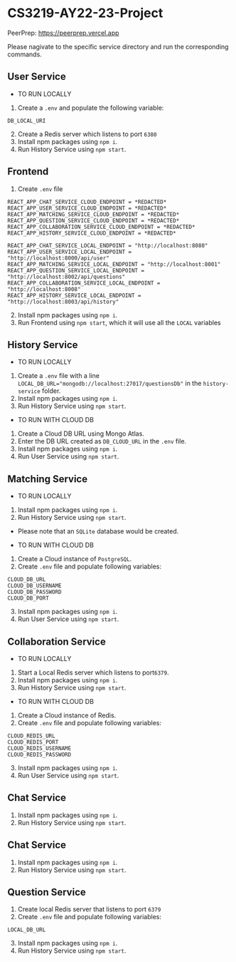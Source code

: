 # CS3219-AY22-23-Project
PeerPrep: https://peerprep.vercel.app

Please nagivate to the specific service directory and run the corresponding commands.

## User Service
* TO RUN LOCALLY
1. Create a `.env` and populate the following variable:
```
DB_LOCAL_URI
```
2. Create a Redis server which listens to port `6380`
2. Install npm packages using `npm i`.
3. Run History Service using `npm start`.

## Frontend
1. Create `.env` file 
```
REACT_APP_CHAT_SERVICE_CLOUD_ENDPOINT = *REDACTED*
REACT_APP_USER_SERVICE_CLOUD_ENDPOINT = *REDACTED*
REACT_APP_MATCHING_SERVICE_CLOUD_ENDPOINT = *REDACTED*
REACT_APP_QUESTION_SERVICE_CLOUD_ENDPOINT = *REDACTED*
REACT_APP_COLLABORATION_SERVICE_CLOUD_ENDPOINT = *REDACTED*
REACT_APP_HISTORY_SERVICE_CLOUD_ENDPOINT = *REDACTED*

REACT_APP_CHAT_SERVICE_LOCAL_ENDPOINT = "http://localhost:8080" 
REACT_APP_USER_SERVICE_LOCAL_ENDPOINT = "http://localhost:8000/api/user" 
REACT_APP_MATCHING_SERVICE_LOCAL_ENDPOINT = "http://localhost:8001" 
REACT_APP_QUESTION_SERVICE_LOCAL_ENDPOINT = "http://localhost:8002/api/questions" 
REACT_APP_COLLABORATION_SERVICE_LOCAL_ENDPOINT = "http://localhost:8008"
REACT_APP_HISTORY_SERVICE_LOCAL_ENDPOINT = "http://localhost:8003/api/history"
```
2. Install npm packages using `npm i`.
3. Run Frontend using `npm start`, which it will use all the `LOCAL` variables

## History Service

* TO RUN LOCALLY
1. Create a `.env` file with a line `LOCAL_DB_URL="mongodb://localhost:27017/questionsDb"` in the `history-service` folder.
2. Install npm packages using `npm i`.
3. Run History Service using `npm start`.

* TO RUN WITH CLOUD DB

1. Create a Cloud DB URL using Mongo Atlas.
2. Enter the DB URL created as `DB_CLOUD_URL` in the `.env` file.
3. Install npm packages using `npm i`.
4. Run User Service using `npm start`.


## Matching Service

* TO RUN LOCALLY

1. Install npm packages using `npm i`.
2. Run History Service using `npm start`.
- Please note that an `SQLite` database would be created.

* TO RUN WITH CLOUD DB

1. Create a Cloud instance of `PostgreSQL`.
2. Create `.env` file and populate following variables:
```
CLOUD_DB_URL
CLOUD_DB_USERNAME
CLOUD_DB_PASSWORD
CLOUD_DB_PORT
```
3. Install npm packages using `npm i`.
4. Run User Service using `npm start`.


## Collaboration Service

* TO RUN LOCALLY
1. Start a Local Redis server which listens to port`6379`.
2. Install npm packages using `npm i`.
3. Run History Service using `npm start`.

* TO RUN WITH CLOUD DB

1. Create a Cloud instance of Redis.
2. Create `.env` file and populate following variables:
```
CLOUD_REDIS_URL
CLOUD_REDIS_PORT
CLOUD_REDIS_USERNAME
CLOUD_REDIS_PASSWORD
```
3. Install npm packages using `npm i`.
4. Run User Service using `npm start`.


## Chat Service
1. Install npm packages using `npm i`.
3. Run History Service using `npm start`.


## Chat Service
1. Install npm packages using `npm i`.
3. Run History Service using `npm start`.

## Question Service
1. Create local Redis server that listens to port `6379`
2. Create `.env` file and populate following variables:
```
LOCAL_DB_URL
```
3. Install npm packages using `npm i`.
4. Run History Service using `npm start`.